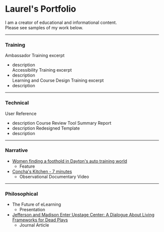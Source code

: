 # Laurel's Portfolio
I am a creator of educational and informational content.  <br/>Please see samples of my work below.

---
### Training
Ambassador Training excerpt
- description<br/>
Accessibility Training excerpt
- description<br/>
Learning and Course Design Training excerpt
- description<br/>

---
### Technical
User Reference
- description 
Course Review Tool Summary Report
- description 
Redesigned Template
- description

---
### Narrative
- [Women finding a foothold in Dayton's auto training world](https://www.daytondailynews.com/local/women-finding-a-foothold-in-daytons-auto-training-world/IHOCSAFZ3ZECFOHPMYFN3MM5E4/)
  - Feature
- [Concha's Kitchen - 7 minutes](https://vimeo.com/27172500)
  - Observational Documentary Video

---
### Philosophical
- The Future of eLearning 
  - Presentation
- [Jefferson and Madison Enter Upstage Center: A Dialogue About Living Frameworks for Dead Plays](http://www.etudesonline.com/sept2015painter.html) 
  - Journal Article

